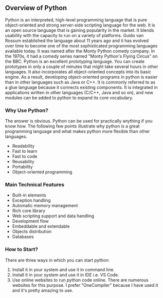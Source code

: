 ## Overview of Python
Python is an interpreted, high-level programming language that is pure object-oriented and strong server-side scripting language for the web. It is an open source language that is gaining popularity in the market. It blends usability with the capacity to run on a variety of platforms. Guido van Rossum established the language about 11 years ago and it has evolved over time to become one of the most sophisticated programming languages available today. It was named after the Monty Python comedy company. In the 1970s, it had a comedy series named "Monty Python's Flying Circus" on the BBC. 
Python is an excellent prototyping language. You can create prototypes in only a couple of minutes that might take several hours in other languages. It also incorporates all object-oriented concepts into its basic engine. As a result, developing object-oriented programs in python is easier than in other languages such as Java or C++.
It is commonly referred to as a glue language because it connects existing components. It is integrated in applications written in other languages (C/C++, Java and so on), and new modules can be added to python to expand its core vocabulary.
### Why Use Python?
The answer is obvious. Python can be used for practically anything if you know how. The following few points illustrate why python is a great programming language and what makes python more flexible than other languages.
 - Readability
 - Fast to learn
 - Fast to code
 - Reusability
 - Portability
 - Object-oriented programming
### Main Technical Features
 - Built-in elements
 - Exception handling
 - Automatic memory management
 - Rich core library
 - Web scripting support and data handling
 - Development flow
 - Embeddable and extendable
 - Objects distribution
 - Databases
 
### How to Start?
There are three ways in which you can start python:
1.	Install it in your system and use it in command line.
2.	Install it in your system and use it in IDE i.e. VS Code.
3.	Use online websites to run python code online. There are numerous websites for this purpose. I prefer "OneCompiler" because I have used it and it's pretty amazing to use.
